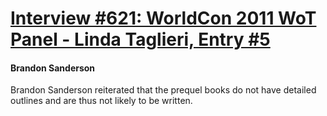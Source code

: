 # [Interview #621: WorldCon 2011 WoT Panel - Linda Taglieri, Entry #5](https://www.theoryland.com/intvmain.php?i=621#5)

#### Brandon Sanderson

Brandon Sanderson reiterated that the prequel books do not have detailed outlines and are thus not likely to be written.

